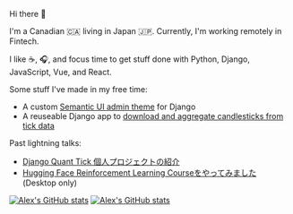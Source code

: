 Hi there :wave:

I'm a Canadian :canada: living in Japan :jp:. Currently, I'm working remotely in Fintech.

I like :coffee:, :headphones:, and focus time to get stuff done with Python, Django, JavaScript, Vue, and React.

Some stuff I've made in my free time:

* A custom [Semantic UI admin theme](https://github.com/globophobe/django-semantic-admin) for Django
* A reuseable Django app to [download and aggregate candlesticks from tick data](https://github.com/globophobe/django-quant-candles)

Past lightning talks:

* [Django Quant Tick 個人プロジェクトの紹介](https://finpy-django-quant-tick.netlify.app)
* [Hugging Face Reinforcement Learning Courseをやってみました](https://huggingface.co/spaces/globophobe/mlnagoya-huggingface-rl) (Desktop only)

[![Alex's GitHub stats](https://github-readme-stats.vercel.app/api?username=globophobe&count_private=true&show_icons=true&hide=prs,issues,contribs,commits#gh-light-mode-only)](https://github-readme-stats.vercel.app/api?username=globophobe&count_private=true&show_icons=true&hide=prs,issues,contribs,commits#gh-light-mode-only)
[![Alex's GitHub stats](https://github-readme-stats.vercel.app/api?username=globophobe&count_private=true&show_icons=true&hide=prs,issues,contribs,commits&theme=nord#gh-dark-mode-only)](https://github-readme-stats.vercel.app/api?username=globophobe&count_private=true&show_icons=true&hide=prs,issues,contribs,commits&theme=nord#gh-dark-mode-only)
